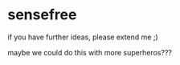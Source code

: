 # sensefree

if you have further ideas, please extend me ;)

maybe we could do this with more superheros???
